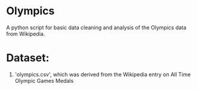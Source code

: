 # Olympics
A python script for basic data cleaning and analysis of the Olympics data from Wikipedia.

# Dataset:
1. 'olympics.csv', which was derived from the Wikipedia entry on All Time Olympic Games Medals
